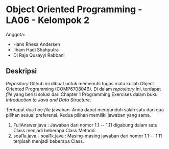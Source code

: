 # Object Oriented Programming - LA06 - Kelompok 2

 Anggota:
- Hans Rhesa Andersen
- Ilham Hadi Shahputra
- Di Raja Qusayyi Rabbani

## Deskripsi
*Repository* Github ini dibuat untuk memenuhi tugas mata kuliah Object Oriented Programming (COMP6708049).
Di dalam *repository* ini, terdapat *file* yang berisi solusi dari Chapter 1 Programming Exercises dalam buku *Introduction to Java and Data Structure*.

Terdapat dua tipe *file* jawaban. Anda dapat mengunduh salah satu dari dua pilihan sesuai preferensi. Kedua pilihan memiliki jawaban yang sama.
1. FullAnswer.java : Jawaban dari nomor 1.1 -- 1.11 digabung dalam satu Class menjadi beberapa Class Method.
2. soal1a.java - soal1k.java : Masing-masing jawaban dari nomor 1.1 -- 1.11 terpisah menjadi beberapa Class.
